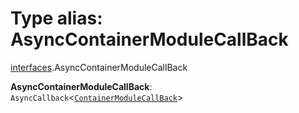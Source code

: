 # Type alias: AsyncContainerModuleCallBack

[interfaces](/auto-docs/editor/modules/interfaces.md).AsyncContainerModuleCallBack

**AsyncContainerModuleCallBack**: `AsyncCallback`<[`ContainerModuleCallBack`](/auto-docs/editor/types/interfaces.ContainerModuleCallBack.md)>
